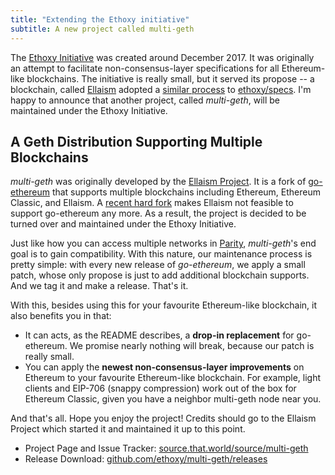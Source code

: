 ```yaml
---
title: "Extending the Ethoxy initiative"
subtitle: A new project called multi-geth
---
```


The [Ethoxy Initiative](https://github.com/ethoxy) was created around
December 2017. It was originally an attempt to facilitate
non-consensus-layer specifications for all Ethereum-like
blockchains. The initiative is really small, but it served its propose
-- a blockchain, called [Ellaism](https://ellaism.org) adopted a
[similar process](https://github.com/ellaism/specs) to
[ethoxy/specs](https://github.com/ethoxy/specs). I'm happy to announce
that another project, called *multi-geth*, will be maintained under
the Ethoxy Initiative.

<section markdown="1">

## A Geth Distribution Supporting Multiple Blockchains

*multi-geth* was originally developed by the [Ellaism
Project](https://github.com/ellaism). It is a fork of
[go-ethereum](https://github.com/ethereum/go-ethereum) that supports
multiple blockchains including Ethereum, Ethereum Classic, and
Ellaism. A [recent hard
fork](https://github.com/ellaism/specs/blob/master/specs/2018-0003-wasm-hardfork.md)
makes Ellaism not feasible to support go-ethereum any more. As a
result, the project is decided to be turned over and maintained under
the Ethoxy Initiative.

Just like how you can access multiple networks in
[Parity](https://github.com/paritytech/parity), *multi-geth*'s end
goal is to gain compatibility. With this nature, our maintenance
process is pretty simple: with every new release of *go-ethereum*, we
apply a small patch, whose only propose is just to add additional
blockchain supports. And we tag it and make a release. That's it.

With this, besides using this for your favourite Ethereum-like
blockchain, it also benefits you in that:

* It can acts, as the README describes, a **drop-in replacement** for
  go-ethereum. We promise nearly nothing will break, because our patch
  is really small.
* You can apply the **newest non-consensus-layer improvements** on
  Ethereum to your favourite Ethereum-like blockchain. For example,
  light clients and EIP-706 (snappy compression) work out of the box
  for Ethereum Classic, given you have a neighbor multi-geth node near
  you.
  
And that's all. Hope you enjoy the project! Credits should go to
the Ellaism Project which started it and maintained it up to this
point.

* Project Page and Issue Tracker:
  [source.that.world/source/multi-geth](https://source.that.world/source/multi-geth/)
* Release Download:
  [github.com/ethoxy/multi-geth/releases](https://github.com/ethoxy/multi-geth/releases)
  
</section>
